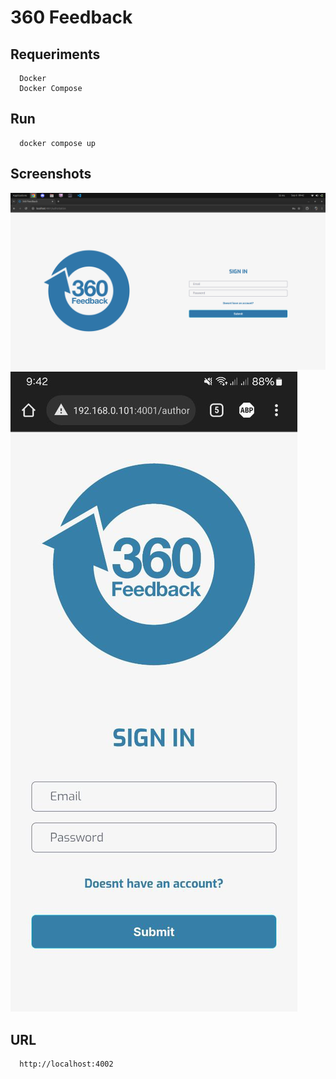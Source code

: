# 360 Feedback

## Requeriments

```
  Docker
  Docker Compose
```

## Run

```
  docker compose up
```

## Screenshots
![Desktop](https://github.com/siewdass/test/blob/main/desktop.png?raw=true)
![Mobile](https://github.com/siewdass/test/blob/main/mobile.png?raw=true)

## URL

```
  http://localhost:4002
```